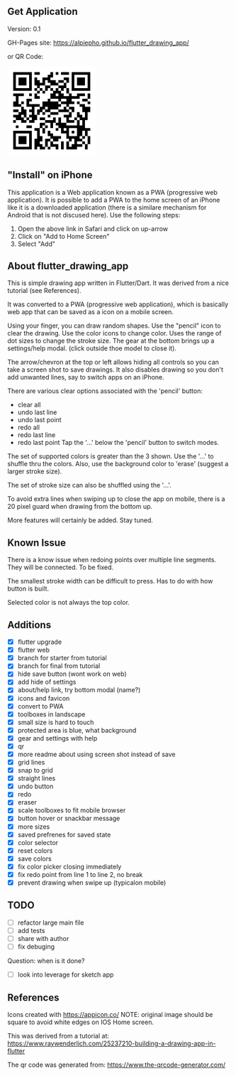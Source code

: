 ## Get Application
Version: 0.1

GH-Pages site: https://alpiepho.github.io/flutter_drawing_app/

or QR Code:

![QR Code](./qr-code.png)

## "Install" on iPhone

This application is a Web application known as a PWA (progressive web application).  It is possible to add a PWA to the home screen of an iPhone
like it is a downloaded application (there is a similare mechanism for Android that is not discused here).  Use the following steps:

1. Open the above link in Safari and click on up-arrow
2. Click on "Add to Home Screen"
3. Select "Add"

## About flutter_drawing_app

This is simple drawing app written in Flutter/Dart.   It was derived from a nice tutorial (see References).

It was converted to a PWA (progressive web application), which is basically web app that can be saved as a icon on a mobile screen.

Using your finger, you can draw random shapes.  Use the "pencil" icon to clear the drawing.  Use the color icons to change color.  Uses the range of dot sizes to change the stroke size.  The gear at the bottom brings up a settings/help modal. (click outside thoe model to close it).

The arrow/chevron at the top or left allows hiding all controls so you can take a screen shot to save drawings.  It also disables drawing so you don't add unwanted lines, say to switch apps on an iPhone.

There are various clear options associated with the 'pencil' button:
- clear all
- undo last line
- undo last point
- redo all
- redo last line
- redo last point
Tap the '...' below the  'pencil' button to switch modes.

The set of supported colors is greater than the 3 shown.  Use the '...' to shuffle thru the colors.  Also, use the background color to 'erase' (suggest a larger stroke size).

The set of stroke size can also be shuffled using the '...'.

To avoid extra lines when swiping up to close the app on mobile, there is a 20 pixel guard when drawing from the bottom up.

More features will certainly be added.  Stay tuned.

## Known Issue

There is a know issue when redoing points over multiple line segments.  They will be connected.  To be fixed.

The smallest stroke width can be difficult to press.  Has to do with how button is built.

Selected color is not always the top color.

## Additions

- [x] flutter upgrade
- [x] flutter web
- [x] branch for starter from tutorial
- [x] branch for final from tutorial
- [x] hide save button (wont work on web)
- [x] add hide of settings
- [x] about/help link, try bottom modal (name?)
- [x] icons and favicon
- [x] convert to PWA
- [x] toolboxes in landscape
- [x] small size is hard to touch
- [x] protected area is blue, what background
- [x] gear and settings with help
- [x] qr
- [x] more readme about using screen shot instead of save
- [x] grid lines
- [x] snap to grid
- [x] straight lines
- [x] undo button
- [x] redo
- [x] eraser
- [x] scale toolboxes to fit mobile browser
- [x] button hover or snackbar message
- [x] more sizes
- [x] saved prefrenes for saved state
- [x] color selector
- [x] reset colors
- [x] save colors
- [x] fix color picker closing immediately
- [x] fix redo point from line 1 to line 2, no break
- [x] prevent drawing when swipe up (typicalon mobile)

## TODO

- [ ] refactor large main file
- [ ] add tests
- [ ] share with author
- [ ] fix debuging

Question: when is it done?




- [ ] look into leverage for sketch app

## References

Icons created with https://appicon.co/  NOTE: original image should be square to avoid white edges on IOS Home screen.

This was derived from a tutorial at: https://www.raywenderlich.com/25237210-building-a-drawing-app-in-flutter

The qr code was generated from:
https://www.the-qrcode-generator.com/
